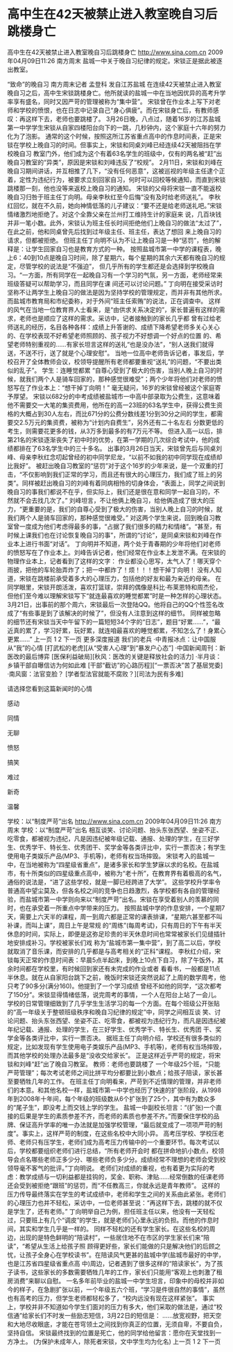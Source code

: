 # 高中生在42天被禁止进入教室晚自习后跳楼身亡

高中生在42天被禁止进入教室晚自习后跳楼身亡
http://www.sina.com.cn  2009年04月09日11:26  南方周末
盐城一中关于晚自习纪律的规定。宋锬正是据此被逐出教室。

“致命”的晚自习
南方周末记者 孟登科 发自江苏盐城
在连续42天被禁止进入教室晚自习之后，高中生宋锬跳楼身亡。他所就读的盐城一中在当地因优异的高考升学率享有盛名，同时又因严苛的管理被称为“集中营”。 宋锬曾在作业本上写下对老师和学校的愤恨，也在日志中记录自己“身心俱疲”。而在宋锬身亡后，有教师感叹：再这样下去，老师也要跳楼了。
3月26日晚，八点过，随着16岁的江苏盐城第一中学学生宋锬从自家四楼阳台向下的一跳，几秒钟内，这个家庭十六年的努力化为了泡影。
通常的这个时候，按照这所江苏省重点高中的作息时间表，正是宋锬在学校上晚自习的时间。但事实上，宋锬和同桌刘峰已经连续42天被阻挡在学校晚自习 教室门外，他们成为这个有着63名学生的班级中，仅有的两名被“赶”出晚自习教室的“异类”，原因是宋锬和刘峰违反了“校规”。
2月11日，宋锬和刘峰在晚自习期间讲话，并互相推了几下，“没有任何恶意”，这被巡视的年级主任逮个正着，定性为违纪行为，被要求立刻回家自习，何时可以回校等候通知，而直到宋锬跳楼那一刻，他也没等来返校上晚自习的通知。
宋锬的父母将宋锬一直不能返校晚自习归咎于班主任丁向明。母亲李秋红至今后悔“没有及时给老师送礼”。
李秋红回忆，就在不久前，她向神情低落的儿子建议：“要不还是给老师送礼吧。”宋锬情绪激烈地拒绝了。对这个全靠父亲在兰州打工维持生计的家庭来 说，几百块钱并非一笔小数。此外，宋锬认为班主任长时间拒绝他们上晚自习的做法“太过了”，在此之前，他和同桌曾先后找到过年级主任、班主任，表达了想回 来上晚自习的请求，但都被拒绝。
但班主任丁向明不认为不让上晚自习是一种“惩罚”，他的解释是：让学生回家自习也是教育方式的一种。
按照盐城市第一中学的课程表，晚上6：40到10点是晚自习时间，除了星期六，每个星期的其余六天都有晚自习的规定，尽管学校的说法是“不强迫”， 但几乎所有的学生都还是会选择到学校晚自习。“一方面，所有同学在一起晚自习有一个学习的气氛，另一方面，老师经常来班级答疑可以帮助学习，而且同学在课 间还可以讨论问题。”
丁向明在接受采访时坚称不让两学生上晚自习的做法是因为坚持学校的管理规定，而并非有其他所求。而盐城市教育局和市纪委称，对于外间“班主任索贿”的说法，正在调查中。
这样的风气在当地一位教育界人士看来，是“由供求关系决定的”，家长普遍有这样的需求，老师也是顺应了这样的需求。采访中，记者接触到的家长几乎都 曾有过给老师送礼的经历，名目各种各样：成绩上升答谢的、成绩下降希望老师多关心关心的、在学校表现不好希望老师照顾的、孩子视力不好想调一个好点的位置 的、希望老师特别重视的……有家长坦言这样的送礼“也是没办法”，“别人送我们就得送，不送不行，送了就是个心理安慰”。
当地一位高中老师告诉记者，事发后，学校召开了全体教师会议，校领导提醒所有老师都要重视“送礼”的问题，“不要出类似的乱子”。
学生：连睡觉都累
“自尊心受到了极大的伤害，当别人晚上自习的时候，就我们两个人是骑车回家的，那种感觉很难受”；两个少年将他们对老师的愤怒写在了作业本上：“想干掉丁向明！”
毫无疑问，16岁的宋锬曾经被这个家庭寄予厚望。
宋锬以682分的中考成绩被盐城市一中高中部录取为公费生，这意味着他不需要交一大笔的集资费用，他所在的高一23班的63名学生中，获得公费生资 格的大概占到30人左右，而比671分的公费分数线差1分到30分之间的学生，都需要交2.5万元的集资费，被称为“计划内自费生”，另外还有二十名左右 分数更低的考生，则需要花更多的钱，从3万多到最多的有7万元不等。
但进入高一以后，排第21名的宋锬逐渐丧失了初中时的优势，在第一学期的几次综合考试中，他的成绩都排在了63名学生中的三十多名。
出事的3月26日当天，宋锬曾先后与同桌刘峰、母亲李秋红念叨起曾经的初中同学尼龙，“以前不如我的初中同学现在成绩却比我好”。
被赶出晚自习教室的“惩罚”对于这个16岁的少年来说，是一个双重的打击，“不仅影响到我们正常的学习，而且还有很大的心理压力，我们成了班上的另 类”。同样被赶出晚自习的刘峰有着同病相怜的切身体会，“表面上，同学之间说到晚自习的事我们都说不在乎，但实际上，我们还是很在意和同学一起自习的，不 然就不会去找几次了。”
刘峰坦言，不让他俩上晚自习，给他俩造成了很大的压力，“更重要的是，我们的自尊心受到了极大的伤害，当别人晚上自习的时候，就我们两个人是骑车回家的，那种感觉很难受。”
对这两个学生来说，回到晚自习教室曾一度成为他们考虑得最多的事，“占据了我们很多的精力和情绪”。“甚至，有时候上课我们也在讨论恢复晚自习的事”，所谓的“讨论”，是同桌宋锬和刘峰在作业本上进行书面“对话”。
丁向明并不知道，两个处于青春期的少年将他们对老师的愤怒写在了作业本上。刘峰告诉记者，他们经常在作业本上发泄不满。在宋锬的物理作业本上，记者看到了这样的文字：
作业都没心思写，太气人了！哪天穿个雨披，把他的车轮胎弄炸了；把一中都炸了！烦！！！想干掉丁向明！
没有人知道，宋锬在跳楼前承受着多大的心理压力，包括他的好友和最为亲近的母亲。
在同学眼里，宋锬开朗活泼，喜欢打篮球，崇拜的偶像是科比·布莱恩特和周杰伦，但他们至今难以理解宋锬写下“就连最喜欢的睡觉都累”时是一种怎样的心理状态。
3月21日，出事前的那个周六，宋锬最后一次登陆QQ。他将自己的QQ个性签名改成了“有些事是到了该解决的时候了”，但没有人注意到这样的细节。
同样被忽略的细节还有宋锬当天中午留下的一篇短短34个字的“日志”，题目“好累……”，“最近真的累了，学习好累，玩好累，就连咱最喜欢的睡觉都累，不知怎么了！身累心更累……”
上一页
1
2
下一页
更多深度报道
我们的老兵
·中青报冰点：让中国服从“我”的心情
[打武松的老虎][从“受害人心理”到“暴发户心态”]
·中国新闻周刊：新医改的最后博弈
[医保利益破局][秋风：医改的关键是释放社会的活力]
·半月谈：乡镇干部自曝信访为何如此难
[干部“截访”的心路历程][“一票否决”苦了基层党委]
·南风窗：法官变脸？
[学者型法官就能不腐败？][司法为民有多难]

请选择您看到这篇新闻时的心情

感动

同情

无聊

愤怒

搞笑

难过

新奇

温馨

学校：以“制度严苛”出名
http://www.sina.com.cn  2009年04月09日11:26  南方周末
学校：以“制度严苛”出名
相互谈笑、讨论问题、抬头东张西望、坐姿不正、吃零食，都被视为违纪，凡是因违纪被年级记载、通报、处理的学生，在三好学生、优秀学干、特长生、优秀团干、奖学金等各类评比中，实行一票否决；有学生使用电子类娱乐产品(MP3、手机等)，老师有权当场摔毁。
宋锬考入的盐城一中，在当地被称为“四星级省重点”，是诸多家长和学生梦寐以求的名校。在盐城市，有十所类似的四星级重点高中，被称为“老十所”，在教育界有着极高的名气，通俗的说法是，“进了这些学校，就是一脚已经跨进了大学”。
这些学校升学率令普通高中望尘莫及，但各名校之间的竞争也日趋激烈，各学校都有各自的管理经验，而盐城市第一中学则向来以“制度严苛”出名。宋锬在享受着别人的羡慕的同时，也在承受着一所重点中学带来的压力。
按照盐城中学的作息安排，一个星期7天，需要上六天半的课程，周一到周六都是正常的课表排课，“星期六甚至都不叫补课，而叫上课”，周日上午是常规 的“周练”(每周考试)，只有周日的下午有半天休息的时间，实际上，即便是这弥足珍贵的半天休息时间也常常被家长们见缝插针地安排成补习。学校被家长们戏 称为“盐城市第一集中营”，到了高二以后，学校就取消了音乐课，而安排的几乎都是与高考相关的“正科”课程。
李秋红介绍，宋锬每天正常的作息时间表：早晨5点半起床，到晚上10点下自习，除了午饭外，其余时间都在学校里，有时候回到家还有未完成的作业或者 看看书，一般都是11点半休息。就在从自家阳台跳下之前，晚饭时宋锬还突然说起了上周的数学周考，他只考了90多分(满分160)。他提到了一个学习成绩 曾经不如他的同学，“这次都考了150分”。宋锬显得情绪低落，说完周考的事情，一个人在阳台上站了一会儿。
学校的日常管理细致到了几乎学生生活学习的每一个方面。在每个班级公开张贴的“高一年级关于整顿班级秩序和晚自习纪律的规定”中，同学之间相互谈 笑、讨论问题、抬头东张西望、坐姿不正、吃零食，都被视为违纪行为，而凡是因违纪被年纪记载、通报、处理的学生，在三好学生、优秀学干、特长生、优秀团 干、奖学金等各类评比中，实行一票否决。
据班主任丁向明介绍，学校还有很多类似的规定，比如发现有学生使用电子类娱乐产品(MP3、手机等)，老师有权当场摔毁，而其他学校的处理办法最多是“没收交给家长”。
正是这样近乎严苛的规定，将宋锬和刘峰“赶”出了晚自习教室。
教师：老师也要跳楼了
一个年级25个班，“只能严苛管理”；每次考试老师之间比拼平均分都要比到小数点；给孩子陪读，家长甚至要牺牲几年的工作。
在班主任丁向明看来，严苛到不近情理的管理，并非老师们的本意。和其他名校一样，盐城市第一中学也经历了快速的扩张阶段，从1998年到2008年十年间，每个年级的班级数从6个扩张到了25个，其中有为数众多的“尾子生”，即没考上而交钱上学的学生。
盐城一中副校长坦言：“(扩张)一个直接的后果是学生的素质参差不齐，而老师的素质也参差不齐。”而要保住学校的品牌、保证高升学率的唯一办法就是加强学校管理，“最后就变成了一项项严苛的制度”。事实上，这样严苛的制度，在这些名校中大同小异。
高考压学校、学校压老师、老师只有压学生，老师们成为高考压力传输中的一个重要环节。每次考试以后，学校都要组织老师们进行总结，“所有老师开会时 都在拼命地扒小数点，校领导会点名哪些老师正多少分、哪些老师负多少分。成绩经常不理想的老师会受到校领导毫不客气的批评。”丁向明说。
老师们对成绩的重视，也有着更为实际的考虑：教学成绩与一切利益都是挂钩的，奖金、职称、津贴……经常倒数的任课老师还会受到被拒绝“跟班”的惩罚，而“不任教高三，你就永远是青年教师”。
这样的压力传导最终落实在学生的考试成绩中，老师和学生之间的关系由此紧张。老师们的心理压力也并不轻松，采访中，一位老师甚至说：“再这样下去，跳楼的就不仅是学生了，还有老师。”
丁向明举自己为例，担任班主任以来，他没有一天轻松过，只要班上有几个“调皮”的学生，就是老师们心里永远的负担。而他的作息时间，其实和学生几乎是一样的。
同样不轻松的还有学生家长。在这些名校的周边，出现的是特色鲜明的“陪读村”，一些居住地不在市区的学生家长们来“陪读”，“希望从生活上给孩子照 顾得更好些，家长们能做的只是解决他们的后顾之忧，让孩子全身心在学校读书”。在陪读风气更甚的盐城中学(盐城市最好的中学，也是江苏省四星级省重点高 中)周边，记者遇到了很多这样的“陪读家长”，为了孩子读书，这些家长的多数需要牺牲几年的工作，家长们只能用“客观上也刺激了租房消费”来聊以自慰。
一名多年前毕业的盐城一中学生坦言，印象中的母校并非如今的样子，在急剧扩张以前，一个年级五六个班，“学习是件很自然的事情”，虽然也有高考的压力，但学生老师都轻松多了，“校内远没有现在这样紧张”。
事实上，学校并非不知道如今学生们面对的压力有多大，他们采取的做法是，通过“校信通”给家长们不时发一些励志短信，3月22日的短信是：
……放宽视野，把天空和大地尽收眼底，才能在苍穹领土之间找到你真正的位置，无须自卑，不要自负，坚持自信。
宋锬最终找到的位置是死亡，他的同学给他留言：愿你在天堂找到一方净土。
(为保护未成年人，除死者宋锬，文中学生均为化名)
上一页
1
2
下一页

